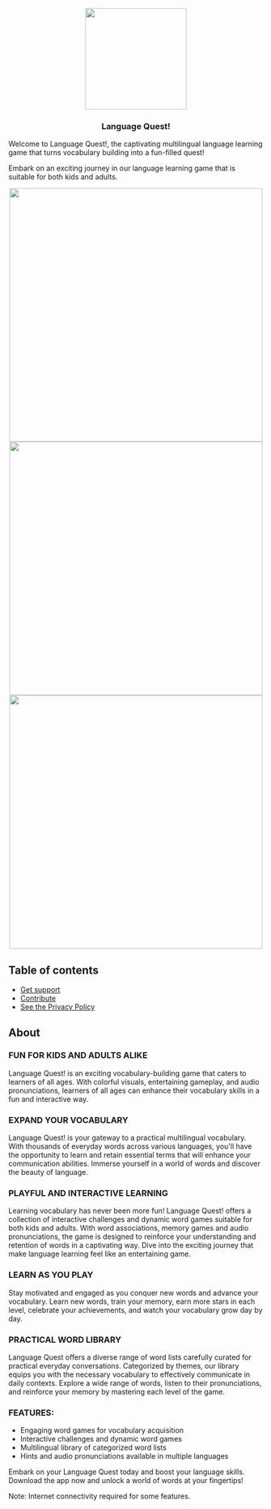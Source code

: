 <p align="center">
  <a href="https://phil-hudson.github.io/LanguageQuestSite/">
    <img src="https://github.com/phil-hudson/LanguageQuestSite/assets/1914950/cbff3c5c-e5af-48d4-9ed4-bd3a99021d0f" width="200">
  </a>
</p>

<h3 align="center">Language Quest!</h3>

Welcome to Language Quest!, the captivating multilingual language learning game that turns vocabulary building into a fun-filled quest!

Embark on an exciting journey in our language learning game that is suitable for both kids and adults.

<p align="center">
    <img src="https://github.com/phil-hudson/LanguageQuestSite/assets/1914950/f73f5468-2870-4b02-a775-1bc9976c65a5" width="500">
    <img src="https://github.com/phil-hudson/LanguageQuestSite/assets/1914950/4a7c5292-431a-450a-8f7b-2cfdff15f953" width="500">
    <img src="https://github.com/phil-hudson/LanguageQuestSite/assets/1914950/2d87fd8e-944b-40a1-895d-cc6e86f641b1" width="500">
</p>

## Table of contents
- [Get support](/SUPPORT.md)
- [Contribute](/CONTRIBUTING.md)
- [See the Privacy Policy](/PRIVACY_POLICY.md)

## About

### FUN FOR KIDS AND ADULTS ALIKE 
Language Quest! is an exciting vocabulary-building game that caters to learners of all ages. With colorful visuals, entertaining gameplay, and audio pronunciations,  learners of all ages can enhance their vocabulary skills in a fun and interactive way.

### EXPAND YOUR VOCABULARY
Language Quest! is your gateway to a practical multilingual vocabulary. With thousands of everyday words across various languages, you'll have the opportunity to learn and retain essential terms that will enhance your communication abilities. Immerse yourself in a world of words and discover the beauty of language.

### PLAYFUL AND INTERACTIVE LEARNING
Learning vocabulary has never been more fun! Language Quest! offers a collection of interactive challenges and dynamic word games suitable for both kids and adults. With word associations, memory games and audio pronunciations, the game is designed to reinforce your understanding and retention of words in a captivating way. Dive into the exciting journey that make language learning feel like an entertaining game.

### LEARN AS YOU PLAY
Stay motivated and engaged as you conquer new words and advance your vocabulary. Learn new words, train your memory,  earn more stars in each level, celebrate your achievements, and watch your vocabulary grow day by day.

### PRACTICAL WORD LIBRARY

Language Quest offers a diverse range of word lists carefully curated for practical everyday conversations. Categorized by themes, our library equips you with the necessary vocabulary to effectively communicate in daily contexts. Explore a wide range of words, listen to their pronunciations, and reinforce your memory by mastering each level of the game. 

### FEATURES:
- Engaging word games for vocabulary acquisition
- Interactive challenges and dynamic word games
- Multilingual library of categorized word lists
- Hints and audio pronunciations available in multiple languages 

Embark on your Language Quest today and boost your language skills. Download the app now and unlock a world of words at your fingertips!

Note: Internet connectivity required for some features.
